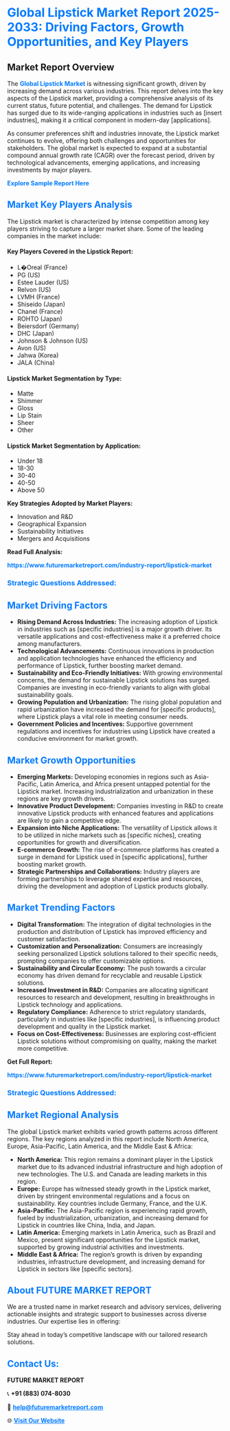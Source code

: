 <h1 style="color: #007BFF;">Global Lipstick Market Report 2025-2033: Driving Factors, Growth Opportunities, and Key Players</h1>

<section id="overview">
<h2>Market Report Overview</h2>
<p>The <a href="https://www.futuremarketreport.com/industry-report/lipstick-market" style="color: #007BFF; text-decoration: none;"><strong>Global Lipstick Market</strong></a> is witnessing significant growth, driven by increasing demand across various industries. This report delves into the key aspects of the Lipstick market, providing a comprehensive analysis of its current status, future potential, and challenges. The demand for Lipstick has surged due to its wide-ranging applications in industries such as [insert industries], making it a critical component in modern-day [applications].</p>
<p>As consumer preferences shift and industries innovate, the Lipstick market continues to evolve, offering both challenges and opportunities for stakeholders. The global market is expected to expand at a substantial compound annual growth rate (CAGR) over the forecast period, driven by technological advancements, emerging applications, and increasing investments by major players.</p>
</section>

<section id="overview">
<p><a href="https://www.futuremarketreport.com/request-sample/reportId=109237" style="color: #007BFF; text-decoration: none;"><strong>Explore Sample Report Here</strong></a></p>
</section>

<section id="key-players">
<h2 style="color: #007BFF;">Market Key Players Analysis</h2>
<p>The Lipstick market is characterized by intense competition among key players striving to capture a larger market share. Some of the leading companies in the market include:</p>
<h4>Key Players Covered in the Lipstick Report:</h4>
<ul><li>L�Oreal (France)</li><li>PG (US)</li><li>Estee Lauder (US)</li><li>Relvon (US)</li><li>LVMH (France)</li><li>Shiseido (Japan)</li><li>Chanel (France)</li><li>ROHTO (Japan)</li><li>Beiersdorf (Germany)</li><li>DHC (Japan)</li><li>Johnson &amp; Johnson (US)</li><li>Avon (US)</li><li>Jahwa (Korea)</li><li>JALA (China)</li></ul>
<h4>Lipstick Market Segmentation by Type:</h4>
<ul><li>Matte</li><li>Shimmer</li><li>Gloss</li><li>Lip Stain</li><li>Sheer</li><li>Other</li></ul>

<h4>Lipstick Market Segmentation by Application:</h4>
<ul><li>Under 18</li><li>18-30</li><li>30-40</li><li>40-50</li><li>Above 50</li></ul>
<p><strong>Key Strategies Adopted by Market Players:</strong></p>
<ul>
<li>Innovation and R&D</li>
<li>Geographical Expansion</li>
<li>Sustainability Initiatives</li>
<li>Mergers and Acquisitions</li>
</ul>
</section>

<section>
<p><strong>Read Full Analysis: </strong></p><a href="https://www.futuremarketreport.com/industry-report/lipstick-market" style="color: #007BFF; text-decoration: none;"><strong>https://www.futuremarketreport.com/industry-report/lipstick-market</strong></a>
<h3 style="color: #007BFF;">Strategic Questions Addressed:</h3>
</section>

<section id="driving-factors">
<h2 style="color: #007BFF;">Market Driving Factors</h2>
<ul>
<li><strong>Rising Demand Across Industries:</strong> The increasing adoption of Lipstick in industries such as [specific industries] is a major growth driver. Its versatile applications and cost-effectiveness make it a preferred choice among manufacturers.</li>
<li><strong>Technological Advancements:</strong> Continuous innovations in production and application technologies have enhanced the efficiency and performance of Lipstick, further boosting market demand.</li>
<li><strong>Sustainability and Eco-Friendly Initiatives:</strong> With growing environmental concerns, the demand for sustainable Lipstick solutions has surged. Companies are investing in eco-friendly variants to align with global sustainability goals.</li>
<li><strong>Growing Population and Urbanization:</strong> The rising global population and rapid urbanization have increased the demand for [specific products], where Lipstick plays a vital role in meeting consumer needs.</li>
<li><strong>Government Policies and Incentives:</strong> Supportive government regulations and incentives for industries using Lipstick have created a conducive environment for market growth.</li>
</ul>
</section>

<section id="growth-opportunities">
<h2 style="color: #007BFF;">Market Growth Opportunities</h2>
<ul>
<li><strong>Emerging Markets:</strong> Developing economies in regions such as Asia-Pacific, Latin America, and Africa present untapped potential for the Lipstick market. Increasing industrialization and urbanization in these regions are key growth drivers.</li>
<li><strong>Innovative Product Development:</strong> Companies investing in R&D to create innovative Lipstick products with enhanced features and applications are likely to gain a competitive edge.</li>
<li><strong>Expansion into Niche Applications:</strong> The versatility of Lipstick allows it to be utilized in niche markets such as [specific niches], creating opportunities for growth and diversification.</li>
<li><strong>E-commerce Growth:</strong> The rise of e-commerce platforms has created a surge in demand for Lipstick used in [specific applications], further boosting market growth.</li>
<li><strong>Strategic Partnerships and Collaborations:</strong> Industry players are forming partnerships to leverage shared expertise and resources, driving the development and adoption of Lipstick products globally.</li>
</ul>
</section>

<section id="trending-factors">
<h2 style="color: #007BFF;">Market Trending Factors</h2>
<ul>
<li><strong>Digital Transformation:</strong> The integration of digital technologies in the production and distribution of Lipstick has improved efficiency and customer satisfaction.</li>
<li><strong>Customization and Personalization:</strong> Consumers are increasingly seeking personalized Lipstick solutions tailored to their specific needs, prompting companies to offer customizable options.</li>
<li><strong>Sustainability and Circular Economy:</strong> The push towards a circular economy has driven demand for recyclable and reusable Lipstick solutions.</li>
<li><strong>Increased Investment in R&D:</strong> Companies are allocating significant resources to research and development, resulting in breakthroughs in Lipstick technology and applications.</li>
<li><strong>Regulatory Compliance:</strong> Adherence to strict regulatory standards, particularly in industries like [specific industries], is influencing product development and quality in the Lipstick market.</li>
<li><strong>Focus on Cost-Effectiveness:</strong> Businesses are exploring cost-efficient Lipstick solutions without compromising on quality, making the market more competitive.</li>
</ul>
</section>

<section>
<p><strong>Get Full Report: </strong></p><a href="https://www.futuremarketreport.com/industry-report/lipstick-market" style="color: #007BFF; text-decoration: none;"><strong>https://www.futuremarketreport.com/industry-report/lipstick-market</strong></a>
<h3 style="color: #007BFF;">Strategic Questions Addressed:</h3>
</section>


<section id="regional-analysis">
<h2 style="color: #007BFF;">Market Regional Analysis</h2>
<p>The global Lipstick market exhibits varied growth patterns across different regions. The key regions analyzed in this report include North America, Europe, Asia-Pacific, Latin America, and the Middle East & Africa:</p>
<ul>
<li><strong>North America:</strong> This region remains a dominant player in the Lipstick market due to its advanced industrial infrastructure and high adoption of new technologies. The U.S. and Canada are leading markets in this region.</li>
<li><strong>Europe:</strong> Europe has witnessed steady growth in the Lipstick market, driven by stringent environmental regulations and a focus on sustainability. Key countries include Germany, France, and the U.K.</li>
<li><strong>Asia-Pacific:</strong> The Asia-Pacific region is experiencing rapid growth, fueled by industrialization, urbanization, and increasing demand for Lipstick in countries like China, India, and Japan.</li>
<li><strong>Latin America:</strong> Emerging markets in Latin America, such as Brazil and Mexico, present significant opportunities for the Lipstick market, supported by growing industrial activities and investments.</li>
<li><strong>Middle East & Africa:</strong> The region’s growth is driven by expanding industries, infrastructure development, and increasing demand for Lipstick in sectors like [specific sectors].</li>
</ul>
</section>

<footer>
<h2 style="color: #007BFF;">About FUTURE MARKET REPORT</h2>
<p>We are a trusted name in market research and advisory services, delivering actionable insights and strategic support to businesses across diverse industries. Our expertise lies in offering:</p>

<p>Stay ahead in today’s competitive landscape with our tailored research solutions.</p>

<h2 style="color: #007BFF;">Contact Us:</h2>
<p><strong>FUTURE MARKET REPORT</strong></p>
<p>📞 <strong>+91 (883) 074-8030</strong></p>
<p>📧 <strong><a href="mailto:help@futuremarketreport.com" style="color: #007BFF;">help@futuremarketreport.com</a></strong></p>
<p>🌐 <strong><a href="https://www.futuremarketreport.com/" style="color: #007BFF;">Visit Our Website</a></strong></p>
</footer>